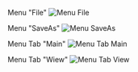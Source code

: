 Menu "File" ![Menu File](https://user-images.githubusercontent.com/45212175/162845097-40b4aaa9-3e71-482d-be3f-8018c5b16e14.png)

Menu "SaveAs" ![Menu SaveAs ](https://user-images.githubusercontent.com/45212175/162845709-028c3a7a-6156-442d-8367-a5cfa081de13.png)

Menu Tab "Main" ![Menu Tab Main](https://user-images.githubusercontent.com/45212175/163063986-34d27a4f-df1a-4094-acad-f582f7d0ff94.png)

Menu Tab "Wiew" ![Menu Tab View](https://user-images.githubusercontent.com/45212175/163064026-a3fbc764-b7a0-4529-9c62-ed1928477149.png)
